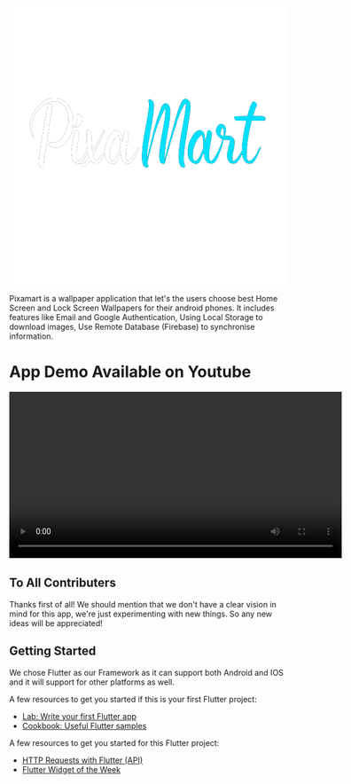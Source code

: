 ![Pixamart](https://github.com/Inst1nct007/pixamart/blob/main/assets/test_2-removebg-preview.png)

Pixamart is a wallpaper application that let's the users choose best Home Screen and Lock Screen Wallpapers for their android phones. It includes features like Email and Google Authentication, Using Local Storage to download images, Use Remote Database (Firebase) to synchronise information.

# App Demo Available on Youtube

<video controls width="600">
<source src="https://github.com/Inst1nct007/pixamart/blob/main/assets/video.mp4" type="video/mp4">
Your browser does not support the video tag
</video>

## To All Contributers

Thanks first of all! We should mention that we don't have a clear vision in mind for this app, we're just experimenting with new things. So any new ideas will be appreciated!

## Getting Started

We chose Flutter as our Framework as it can support both Android and IOS and it will support for other platforms as well.

A few resources to get you started if this is your first Flutter project:

- [Lab: Write your first Flutter app](https://flutter.dev/docs/get-started/codelab)
- [Cookbook: Useful Flutter samples](https://flutter.dev/docs/cookbook)

A few resources to get you started for this Flutter project:

- [HTTP Requests with Flutter (API)](https://www.youtube.com/watch?v=wr8WsNVxybY&t=354s)
- [Flutter Widget of the Week](https://www.youtube.com/playlist?list=PLjxrf2q8roU23XGwz3Km7sQZFTdB996iG)
